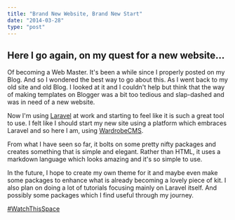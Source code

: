 ```yaml
---
title: "Brand New Website, Brand New Start"
date: "2014-03-28"
type: "post"
---
```


## Here I go again, on my quest for a new website...

Of becoming a Web Master. It's been a while since I properly posted on my Blog. And so I wondered the best way to go about this. As I went back to my old site and old Blog. I looked at it and I couldn't help but think that the way of making templates on Blogger was a bit too tedious and slap-dashed and was in need of a new website.

Now I'm using [Laravel](https://laravel.com) at work and starting to feel like it is such a great tool to use. I felt like I should start my new site using a platform which embraces Laravel and so here I am, using [WardrobeCMS](https://wardrobecms.com).

From what I have seen so far, it bolts on some pretty nifty packages and creates something that is simple and elegant. Rather than HTML, it uses a markdown language which looks amazing and it's so simple to use.

In the future, I hope to create my own theme for it and maybe even make some packages to enhance what is already becoming a lovely piece of kit. I also plan on doing a lot of tutorials focusing mainly on Laravel itself. And possibly some packages which I find useful through my journey.

[#WatchThisSpace](/tag/watchthisspace)
